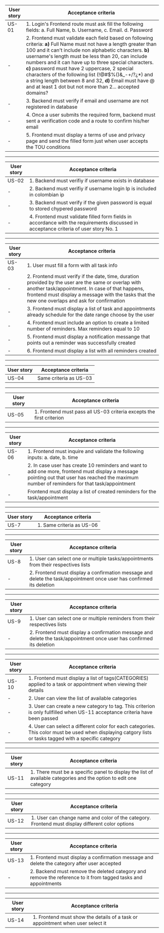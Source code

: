 |User story|Acceptance criteria|
|----------|-------------------|
|US-01|1. Login's Frontend route must ask fill the following fields: a. Full Name, b. Username, c. Email. d. Password|
|-|2. Frontend must validate each field based on following criteria: **a)** Full Name must not have a length greater than 100 and it can't include non alphabetic characters. **b)** username's length must be less than 20, can include numbers and it can have up to three special characters. **c)** password must have 2 uppercase, 2 special characters of the following list (!@#$%()&_-+/?¿*) and a string length between 8 and 32, **d)** Email must have @ and at least 1 dot but not more than 2... accepted domains? |
|-|3. Backend must verify if email and username are not registered in database| 
|-|4. Once a user submits the required form, backend must sent a verification code and a route to confirm his/her email|
|-|5. Frontend must display a terms of use and privacy page and send the filled form just when user accepts the TOU conditions|

---

|User story|Acceptance criteria|
|----------|-------------------|
|US-02|1. Backend must verifiy if username exists in database|
|-|2. Backend must verifiy if username login Ip is included in colombian ip |
|-|3. Backend must verify if the given password is equal to stored chypered password|
|-|4. Frontend must validate filled form fields in accordance with the requirements discussed in acceptance criteria of user story No. 1   |
---
|User story|Acceptance criteria|
|----------|-------------------|
|US-03|1. User must fill a form with all task info|
|-|2. Frontend must verify if the date, time, duration provided by the user are the same or overlap with another task/appointment. In case of that happens, frontend must display a message with the tasks that the new one overlaps and ask for confirmation|
|-|3. Frontend must display a list of task and appointments already schedule for the date range choose by the user|
|-|4. Frontend must include an option to create a limited number of reminders. Max reminders equal to 10 |
|-|5. Frontend must display a notification messange that points out a reminder was successfully created|
|-|6. Frontend must display a list with all reminders created|
---
|User story|Acceptance criteria|
|----------|-------------------|
|US-04|Same criteria as US-03|
---
|User story|Acceptance criteria|
|----------|-------------------|
|US-05|1. Frontend must pass all US-03 criteria excepts the first criterion|

---
|User story|Acceptance criteria|
|----------|-------------------|
|US-06|1. Frontend must inquire and validate the following inputs: a. date, b. time|
|-|2. In case user has create 10 reminders and want to add one more, frontend must display a message pointing out that user has reached the maximum number of reminders for that task/appointment|
|-| Frontend must display a list of created reminders for the task/appointment|
---
|User story|Acceptance criteria|
|----------|-------------------|
|US-7|1. Same criteria as US-06|
---
|User story|Acceptance criteria|
|----------|-------------------|
|US-8|1. User can select one or multiple tasks/appointments from their respectives lists|
|-|2. Frontend must display a confirmation message and delete the task/appointment once user has confirmed its deletion|
---
|User story|Acceptance criteria|
|----------|-------------------|
|US-9|1. User can select one or multiple reminders from their respectives lists|
|-|2. Frontend must display a confirmation message and delete the task/appointment once user has confirmed its deletion|
---
|User story|Acceptance criteria|
|----------|-------------------|
|US-10|1. Frontend must display a list of tags(CATEGORIES) applied to a task or appointment when viewing their details|
|-|2. User can view the list of available categories|
|-|3. User can create a new category to tag. This criterion is only fullfilled when US-11 acceptance criteria have been passed |
|-|4. User can select a different color for each categories. This color must be used when displaying catgory lists or tasks tagged with a specific category |
---
|User story|Acceptance criteria|
|----------|-------------------|
|US-11|1. There must be a specific panel to display the list of available categories and the option to edit one category|
---
|User story|Acceptance criteria|
|----------|-------------------|
|US-12|1. User can change name and color of the category. Frontend must display different color options |
---
|User story|Acceptance criteria|
|----------|-------------------|
|US-13|1. Frontend must display a confirmation message and delete the category after user accepted|
|-|2. Backend must remove the deleted category and remove the reference to it from tagged tasks and appointments|
---
|User story|Acceptance criteria|
|----------|-------------------|
|US-14|1. Frontend must show the details of a task or appointment when user select it|





